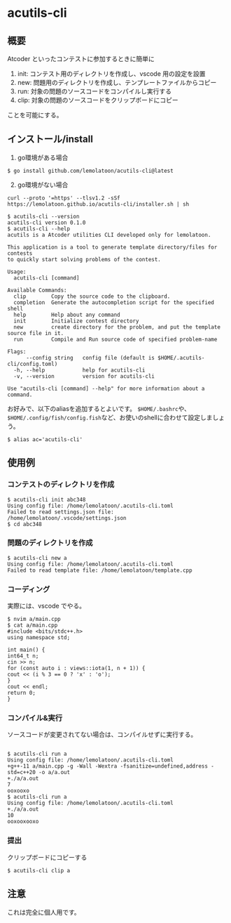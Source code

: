 # acutils-cli

## 概要

Atcoder といったコンテストに参加するときに簡単に

1. init: コンテスト用のディレクトリを作成し、vscode 用の設定を設置
2. new: 問題用のディレクトリを作成し、テンプレートファイルからコピー
3. run: 対象の問題のソースコードをコンパイルし実行する
4. clip: 対象の問題のソースコードをクリップボードにコピー

ことを可能にする。

## インストール/install

1. go環境がある場合
```
$ go install github.com/lemolatoon/acutils-cli@latest
```

2. go環境がない場合
```
curl --proto '=https' --tlsv1.2 -sSf https://lemolatoon.github.io/acutils-cli/installer.sh | sh
```

```
$ acutils-cli --version
acutils-cli version 0.1.0
$ acutils-cli --help
acutils is a Atcoder utilities CLI developed only for lemolatoon.

This application is a tool to generate template directory/files for contests 
to quickly start solving problems of the contest.

Usage:
  acutils-cli [command]

Available Commands:
  clip        Copy the source code to the clipboard.
  completion  Generate the autocompletion script for the specified shell
  help        Help about any command
  init        Initialize contest directory
  new         create directory for the problem, and put the template source file in it.
  run         Compile and Run source code of specified problem-name

Flags:
      --config string   config file (default is $HOME/.acutils-cli/config.toml)
  -h, --help            help for acutils-cli
  -v, --version         version for acutils-cli

Use "acutils-cli [command] --help" for more information about a command.
```

お好みで、以下のaliasを追加するとよいです。
`$HOME/.bashrc`や、`$HOME/.config/fish/config.fish`など、お使いのshellに合わせて設定しましょう。
```
$ alias ac='acutils-cli'
```

## 使用例

### コンテストのディレクトリを作成

```
$ acutils-cli init abc348
Using config file: /home/lemolatoon/.acutils-cli.toml
Failed to read settings.json file: /home/lemolatoon/.vscode/settings.json
$ cd abc348
```

### 問題のディレクトリを作成

```
$ acutils-cli new a
Using config file: /home/lemolatoon/.acutils-cli.toml
Failed to read template file: /home/lemolatoon/template.cpp
```

### コーディング

実際には、vscode でやる。

```
$ nvim a/main.cpp
$ cat a/main.cpp
#include <bits/stdc++.h>
using namespace std;

int main() {
int64_t n;
cin >> n;
for (const auto i : views::iota(1, n + 1)) {
cout << (i % 3 == 0 ? 'x' : 'o');
}
cout << endl;
return 0;
}
```

### コンパイル&実行

ソースコードが変更されてない場合は、コンパイルせずに実行する。

```

$ acutils-cli run a
Using config file: /home/lemolatoon/.acutils-cli.toml
+g++-11 a/main.cpp -g -Wall -Wextra -fsanitize=undefined,address -std=c++20 -o a/a.out
+./a/a.out
7
ooxooxo
$ acutils-cli run a
Using config file: /home/lemolatoon/.acutils-cli.toml
+./a/a.out
10
ooxooxooxo

```

### 提出
クリップボードにコピーする
```
$ acutils-cli clip a
```

## 注意

これは完全に個人用です。
